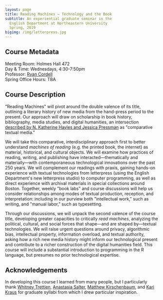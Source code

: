 ```yaml
---
layout: page
title: Reading Machines — Technology and the Book
subtitle: An experiential graduate seminar in the 
  English Department at Northeastern University
  Spring, 2019
bigimg: /img/letterpress.jpg
---
```


## Course Metadata

Meeting Room: Holmes Hall 472  
Day & Time: Wednesdays, 4:30-7:50pm  
Professor: [Ryan Cordell](mailto:r.cordell@northeastern.edu)  
Spring Office Hours: TBA

## Course Description

"Reading Machines" will pivot around the double valence of its title, outlining a literary history of new media from the hand-press period to the present. Our approach will draw on scholarship in book history, bibliography, media studies, and digital humanities, an intersection [described by N. Katherine Hayles and Jessica Pressman](https://www.upress.umn.edu/book-division/books/comparative-textual-media) as "comparative textual media." 

We will take this comparative, interdisciplinary approach first to better understand *machines of reading* (e.g. the printed book, the internet) as material, historical, and cultural objects. We will examine how practices of reading, writing, and publishing have interacted—thematically and materially—with contemporaneous technological innovations over the past 250 years. We will complement our readings with praxis, gaining hands-on experience with textual technologies from letterpress (using the English Department's new letterpress studio) to computer programming, as well as direct experience with archival materials in special collections around Boston. Together, weekly "book labs" and course discussions will help us consider relationships among modes of textual production, reception, and interpretation: including in our purview both "intellectual work," such as writing, and "manual labor," such as typesetting. 

Through our discussions, we will unpack the second valence of the course title, developing greater capacities to critically *read machines*, analyzing the political, cultural, and social forces that shape—and are shaped by—textual technologies. We will raise urgent questions around privacy, algorithmic bias, intellectual property, information overload, and textual authority, asking how a rich new media history might inform our technological present and contribute to a richer construction of the digital humanities field. This course will include a substantial introduction to programming in the R language, but presumes no prior technological expertise. 

## Acknowledgements

In developing this course I learned from many people, but I particularly thank [Whitney Trettien](http://whitneyannetrettien.com/), [Anastasia Salter](http://selfloud.net/), [Matthew Kirschenbaum](https://mkirschenbaum.wordpress.com/), and [Kari Kraus](http://www.karikraus.com/) for graduate syllabi from which I drew particular inspiration. 